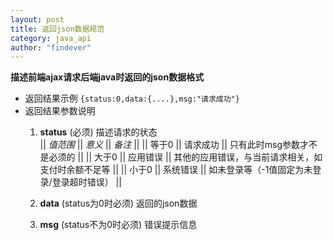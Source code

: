 ```yaml
---
layout: post
title: 返回json数据规范
category: java_api
author: "findever"
---
```


__描述前端ajax请求后端java时返回的json数据格式__

* 返回结果示例
``
	{status:0,data:{....},msg:"请求成功"}
``
* 返回结果参数说明
	1. __status__ (必须) 描述请求的状态  
	|| *值范围* || *意义* || *备注* ||
	|| 等于0 || 请求成功 || 只有此时msg参数才不是必须的 ||
	|| 大于0 || 应用错误 || 其他的应用错误，与当前请求相关，如支付时余额不足等 ||
	|| 小于0 || 系统错误 || 如未登录等（-1值固定为未登录/登录超时错误） ||

	2. __data__ (status为0时必须) 返回的json数据
	3. __msg__ (status不为0时必须) 错误提示信息